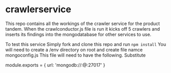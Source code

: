 # crawlerservice
This repo contains all the workings of the crawler service for the product tandem.
When the crawlconductor.js file is run it kicks off 5 crawlers and inserts its findings into the mongodatabase for other services to use.

To test this service
Simply fork and clone this repo and run `npm install`
You will need to create a /env directory on root and create file namce mongoconfig.js
This file will need to have the following.
Substitute  

module.exports = {
  url: 'mongodb://<username>:<password>@<your-mongo-server-url>:27017'
}
